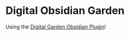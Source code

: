 # Digital Obsidian Garden

Using the [Digital Garden Obsidian Plugin](https://github.com/oleeskild/Obsidian-Digital-Garden)!
